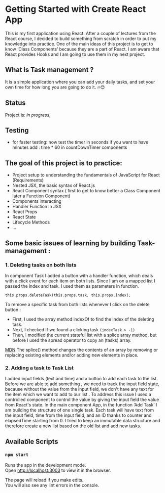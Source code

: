 # Getting Started with Create React App

This is my first application using React. 
After a couple of lectures from the React course, I decided to build something from scratch in order to put my knowledge into practice.
One of the main ideas of this project is to get to know ‘Class Components’ because they are a part of React. 
I am aware that React provides Hooks and I am going to use them in my next project. 

## What is Task management ?

It is a simple application where you can add your daily tasks, and set your own time for how long you are going to do it.  🔥😊

## Status

Project is: _in progress_,

## Testing
- for faster testing: now test the timer in seconds if you want to have minutes add : time * 60 in countDownTimer components

## The goal of this project is to practice:

- Project setup to understanding the fundamentals of JavaScript for React (Requirements)
- Nested JSX, the basic syntax of React.js
- React Component syntax ( first to get to know better a Class Component later a Function Component)
- Components interacting
- Handler Function in JSX
- React Props
- React State
- Lifecycle Methods 
- ...
## Some basic issues of learning by building Task-management :

### 1. Deleting tasks on both lists 

In component Task I added  a button with a handler function, which deals with a click event for each item on both lists. Since I am on a mapped list I passed the index and task. I used them as parameters in function.
 
`this.props.deleteTask(this.props.task, this.props.index);`

To remove a specific task from both lists whenever I click on the delete button :
- First, I used the array method indexOf to find the index of the deleting task.
- Next, I checked If we found a clicking task `(indexTask > -1)`
- Then, I modified the current stateful list with a splice array method, but before I used the spread operator to copy an (tasks) array. 



 [MDN](https://developer.mozilla.org/en-US/docs/Web/JavaScript/Reference/Global_Objects/Array/splice) The splice() method changes the contents of an array by removing or replacing existing elements and/or adding new elements in place.

### 2. Adding a task to Task List 

I added input fields (text and time) and a button to add each task to the list. Before we are able to add something , we need to track the input field state, because without the value from the input field, we don't have any text for the item which we want to add to our list . To address this issue I used a controlled component to control the value by giving the input field the value from React's state.
In the main component App, in the function ‘Add Task’ I am building the structure of one single task. Each task will have text from the input field, time from the input field, and an ID thanks to counter and elapsedTime starting from 0.
I tried to keep an immutable data structure and therefore create a new list based on the old list and add new tasks.


## Available Scripts

### `npm start`

Runs the app in the development mode.\
Open [http://localhost:3003](http://localhost:3003) to view it in the browser.

The page will reload if you make edits.\
You will also see any lint errors in the console.
